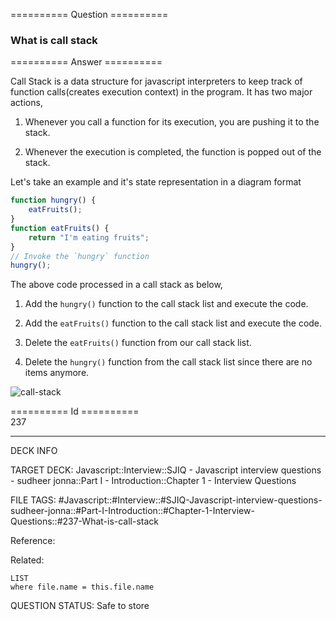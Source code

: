 ========== Question ==========  

### What is call stack  

========== Answer ==========  

Call Stack is a data structure for javascript interpreters to keep track of function calls(creates execution context) in the program. It has two major actions,

1. Whenever you call a function for its execution, you are pushing it to the stack.

2. Whenever the execution is completed, the function is popped out of the stack.

Let's take an example and it's state representation in a diagram format

```javascript
function hungry() {
    eatFruits();
}
function eatFruits() {
    return "I'm eating fruits";
}
// Invoke the `hungry` function
hungry();
```

The above code processed in a call stack as below,

1. Add the `hungry()` function to the call stack list and execute the code.

2. Add the `eatFruits()` function to the call stack list and execute the code.

3. Delete the `eatFruits()` function from our call stack list.

4. Delete the `hungry()` function from the call stack list since there are no items anymore.

![call-stack](../../../../images/call-stack.png)

========== Id ==========  
237

---

DECK INFO

TARGET DECK: Javascript::Interview::SJIQ - Javascript interview questions - sudheer jonna::Part I - Introduction::Chapter 1 - Interview Questions

FILE TAGS: #Javascript::#Interview::#SJIQ-Javascript-interview-questions-sudheer-jonna::#Part-I-Introduction::#Chapter-1-Interview-Questions::#237-What-is-call-stack

Reference:

Related:

```dataview
LIST
where file.name = this.file.name
```

QUESTION STATUS: Safe to store

